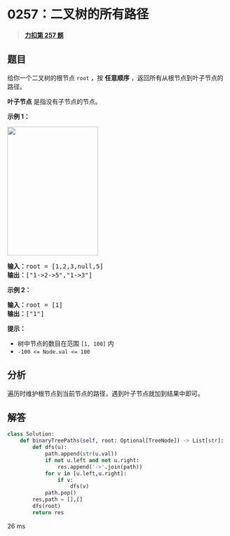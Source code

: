# 0257：二叉树的所有路径


> <u>**[力扣第 257 题](https://leetcode.cn/problems/binary-tree-paths/)**</u>

## 题目

<p>给你一个二叉树的根节点 <code>root</code> ，按 <strong>任意顺序</strong> ，返回所有从根节点到叶子节点的路径。</p>

<p><strong>叶子节点</strong> 是指没有子节点的节点。</p>


<p><strong>示例 1：</strong></p>
<img alt="" src="https://assets.leetcode.com/uploads/2021/03/12/paths-tree.jpg" style="width: 207px; height: 293px;" />
<pre>
<strong>输入：</strong>root = [1,2,3,null,5]
<strong>输出：</strong>["1-&gt;2-&gt;5","1-&gt;3"]
</pre>

<p><strong>示例 2：</strong></p>

<pre>
<strong>输入：</strong>root = [1]
<strong>输出：</strong>["1"]
</pre>



<p><strong>提示：</strong></p>

<ul>
<li>树中节点的数目在范围 <code>[1, 100]</code> 内</li>
<li><code>-100 &lt;= Node.val &lt;= 100</code></li>
</ul>


## 分析

遍历时维护根节点到当前节点的路径，遇到叶子节点就加到结果中即可。

## 解答

```python
class Solution:
    def binaryTreePaths(self, root: Optional[TreeNode]) -> List[str]:
        def dfs(u):
            path.append(str(u.val))
            if not u.left and not u.right:
                res.append('->'.join(path))
            for v in [u.left,u.right]:
                if v:
                    dfs(v)
            path.pop()
        res,path = [],[]
        dfs(root)
        return res
```
26 ms
